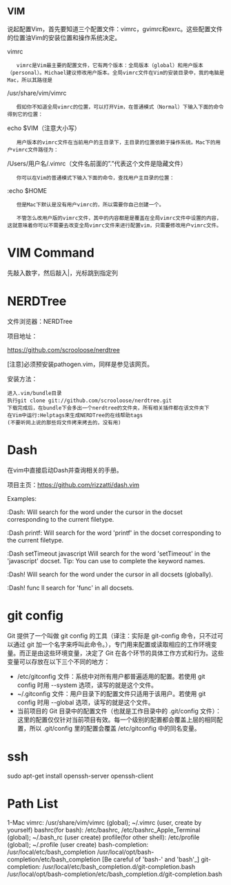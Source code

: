 ## VIM
说起配置Vim，首先要知道三个配置文件：vimrc，gvimrc和exrc。这些配置文件的位置油Vim的安装位置和操作系统决定。

vimrc

       vimrc是Vim最主要的配置文件，它有两个版本：全局版本（global）和用户版本（personal）。Michael建议修改用户版本。全局vimrc文件在Vim的安装目录中，我的电脑是Mac，所以其路径是

/usr/share/vim/vimrc

       假如你不知道全局vimrc的位置，可以打开Vim，在普通模式（Normal）下输入下面的命令得到它的位置：

echo  $VIM（注意大小写）

       用户版本的vimrc文件在当前用户的主目录下，主目录的位置依赖于操作系统。Mac下的用户vimrc文件路径为：

/Users/用户名/.vimrc（文件名前面的”.”代表这个文件是隐藏文件）

       你可以在Vim的普通模式下输入下面的命令，查找用户主目录的位置：

:echo  $HOME

       但是Mac下默认是没有用户vimrc的，所以需要你自己创建一个。

       不管怎么改用户版的vimrc文件，其中的内容都是是覆盖在全局vimrc文件中设置的内容，这就意味着你可以不需要去改变全局vimrc文件来进行配置vim，只需要修改用户vimrc文件。

# VIM Command
先敲入数字，然后敲入|，光标跳到指定列

# NERDTree
文件浏览器：NERDTree

项目地址：

https://github.com/scrooloose/nerdtree

[注意]必须预安装pathogen.vim，同样是参见该网页。

安装方法：

    进入.vim/bundle目录
    执行git clone git://github.com/scrooloose/nerdtree.git
    下载完成后，在bundle下会多出一个nerdtree的文件夹，所有相关插件都在该文件夹下
    在Vim中运行:Helptags来生成NERDTree的在线帮助tags
    (不要听网上说的那些将文件拷来拷去的，没有用)

# Dash
在vim中直接启动Dash并查询相关的手册。

项目主页：https://github.com/rizzatti/dash.vim 

Examples:

:Dash:
Will search for the word under the cursor in the docset corresponding to
the current filetype.

:Dash printf:
Will search for the word 'printf' in the docset corresponding to the
current filetype.

:Dash setTimeout javascript
Will search for the word 'setTimeout' in the 'javascript' docset.
Tip: You can use to complete the keyword names.

:Dash!
Will search for the word under the cursor in all docsets (globally).

:Dash! func
ll search for 'func' in all docsets.


# git config
Git 提供了一个叫做 git config 的工具（译注：实际是 git-config 命令，只不过可以通过 git 加一个名字来呼叫此命令。），专门用来配置或读取相应的工作环境变量。而正是由这些环境变量，决定了 Git 在各个环节的具体工作方式和行为。这些变量可以存放在以下三个不同的地方：

   * /etc/gitconfig 文件：系统中对所有用户都普遍适用的配置。若使用 git config 时用 --system 选项，读写的就是这个文件。
   * ~/.gitconfig 文件：用户目录下的配置文件只适用于该用户。若使用 git config 时用 --global 选项，读写的就是这个文件。
   * 当前项目的 Git 目录中的配置文件（也就是工作目录中的 .git/config 文件）：这里的配置仅仅针对当前项目有效。每一个级别的配置都会覆盖上层的相同配置，所以 .git/config 里的配置会覆盖 /etc/gitconfig 中的同名变量。

# ssh
sudo apt-get install openssh-server openssh-client


# Path List
1-Mac
vimrc: /usr/share/vim/vimrc (global); ~/.vimrc (user, create by yourself)
bashrc(for bash): /etc/bashrc, /etc/bashrc_Apple_Terminal (global); ~/.bash_rc (user create)
profile(for other shell): /etc/profile (global); ~/.profile (user create)
bash-completion: /usr/local/etc/bash_completion /usr/local/opt/bash-completion/etc/bash_completion [Be careful of 'bash-' and 'bash'_]
git-completion: /usr/local/etc/bash_completion.d/git-completion.bash /usr/local/opt/bash-completion/etc/bash_completion.d/git-completion.bash
